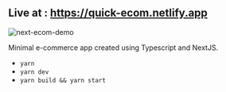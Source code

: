 ## Live at : https://quick-ecom.netlify.app

![next-ecom-demo](https://user-images.githubusercontent.com/43543371/150692196-bed8d68f-b599-484a-992b-4d809f76548f.gif)


Minimal e-commerce app created using Typescript and NextJS.

- `yarn`
- `yarn dev`
- `yarn build && yarn start`
